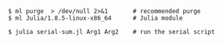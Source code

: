                 $ ml purge  > /dev/null 2>&1       # recommended purge
                $ ml Julia/1.8.5-linux-x86_64      # Julia module
                        
                $ julia serial-sum.jl Arg1 Arg2    # run the serial script
